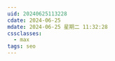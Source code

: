 ```yaml
---
uid: 20240625113228
cdate: 2024-06-25
mdate: 2024-06-25 星期二 11:32:28
cssclasses:
  - max
tags: seo
---
```




